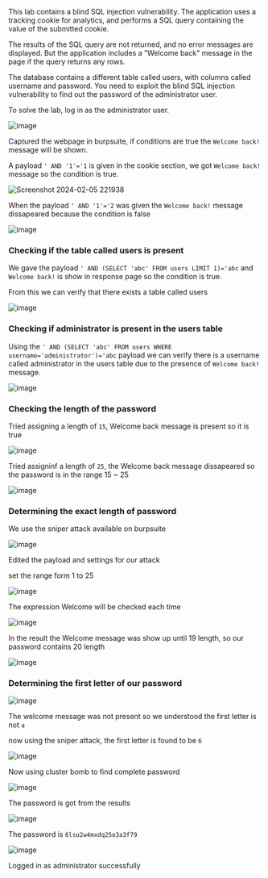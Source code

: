 This lab contains a blind SQL injection vulnerability. The application uses a tracking cookie for analytics, and performs a SQL query containing the value of the submitted cookie.

The results of the SQL query are not returned, and no error messages are displayed. But the application includes a "Welcome back" message in the page if the query returns any rows.

The database contains a different table called users, with columns called username and password. You need to exploit the blind SQL injection vulnerability to find out the password of the administrator user.

To solve the lab, log in as the administrator user.

![image](https://github.com/RahulMMenon011/PortSwigger_Labs/assets/140642506/3894143f-5ed1-4e5f-acc5-db228923003f)

Captured the webpage in burpsuite, if conditions are true the `Welcome back!` message will be shown.

A payload `' AND '1'='1`  is given in the cookie section, we got `Welcome back!` message so the condition is true.

![Screenshot 2024-02-05 221938](https://github.com/RahulMMenon011/PortSwigger_Labs/assets/140642506/d11f60bc-a4d0-473c-bc23-9f8116d8cd6f)

When the payload `' AND '1'='2` was given the `Welcome back!` message dissapeared because the condition is false

![image](https://github.com/RahulMMenon011/PortSwigger_Labs/assets/140642506/3d690563-7caa-4482-a441-78afeadc13b0)

### Checking if the table called users is present

We gave the payload `' AND (SELECT 'abc' FROM users LIMIT 1)='abc`  and `Welcome back!` is show in response page so the condition is true.

From this we can verify that there exists a table called users

![image](https://github.com/RahulMMenon011/PortSwigger_Labs/assets/140642506/283ce632-03d4-492f-902f-94c214fcf7df)

### Checking if administrator is present in the users table

Using the `' AND (SELECT 'abc' FROM users WHERE username='administrator')='abc` payload we can verify there is a username called administrator in the users table due to the presence of `Welcome back!` message.

![image](https://github.com/RahulMMenon011/PortSwigger_Labs/assets/140642506/56dab273-1f24-434d-91c1-6234b6519832)

### Checking the length of the password

Tried assigning a length of `15`, Welcome back message is present so it is true

![image](https://github.com/RahulMMenon011/PortSwigger_Labs/assets/140642506/b39266ca-2d98-4f7f-a4fa-9c9d3289049a)

Tried assigninf a length of `25`, the Welcome back message dissapeared so the password is in the range 15 ~ 25

![image](https://github.com/RahulMMenon011/PortSwigger_Labs/assets/140642506/f797baca-b7f2-46f0-9ff9-b8b9342e8f38)

### Determining the exact length of password

We use the sniper attack available on burpsuite

![image](https://github.com/RahulMMenon011/PortSwigger_Labs/assets/140642506/6e0cb31d-6dd7-4895-8b26-e862d3f25379)

Edited the payload and settings for our attack

set the range form 1 to 25

![image](https://github.com/RahulMMenon011/PortSwigger_Labs/assets/140642506/07561ca6-8889-49b6-ac8b-68a900b1e29d)

The expression  Welcome will be checked each time

![image](https://github.com/RahulMMenon011/PortSwigger_Labs/assets/140642506/90cbacd8-daff-4d15-aeb3-68ec3e77c364)

In the result the Welcome message was show up until 19 length, so our password contains 20 length

![image](https://github.com/RahulMMenon011/PortSwigger_Labs/assets/140642506/d7d17582-cc3a-4325-81aa-b4a94919111d)

### Determining the first letter of our password

![image](https://github.com/RahulMMenon011/PortSwigger_Labs/assets/140642506/b8917b46-bb76-4edf-83f4-ac9ebe7d2a1d)

The welcome message was not present so we understood the first letter is not `a` 

now using the sniper attack, the first letter is found to be `6`

![image](https://github.com/RahulMMenon011/PortSwigger_Labs/assets/140642506/c8d5bd46-6071-493f-826a-9f892a53bdfc)

Now using cluster bomb to find complete password

![image](https://github.com/RahulMMenon011/PortSwigger_Labs/assets/140642506/3fd13c58-93da-4eab-999c-fec407fb7af1)

The password is got from the results

![image](https://github.com/RahulMMenon011/PortSwigger_Labs/assets/140642506/f2a01b63-4cea-43de-ab83-c93b3691e818)

The password is `6lsu2w4mxdq25o3a3f79`

![image](https://github.com/RahulMMenon011/PortSwigger_Labs/assets/140642506/e98334cb-7b07-4e27-a942-5c6e948a0f2e)

Logged in as administrator successfully












